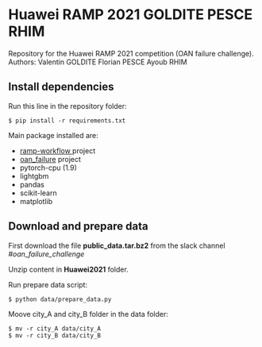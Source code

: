 # Huawei RAMP 2021 GOLDITE PESCE RHIM
Repository for the Huawei RAMP 2021 competition (OAN failure challenge).
Authors: Valentin GOLDITE Florian PESCE Ayoub RHIM
## Install dependencies
Run this line in the repository folder:
```
$ pip install -r requirements.txt
```
Main package installed are:
- [ramp-workflow ](https://github.com/ramp-kits/oan_failure) project
- [oan_failure](https://github.com/ramp-kits/oan_failure) project
- pytorch-cpu (1.9)
- lightgbm
- pandas
- scikit-learn
- matplotlib

## Download and prepare data
First download the file **public_data.tar.bz2** from the slack channel *#oan_failure_challenge*

Unzip content in **Huawei2021** folder.

Run prepare data script:
```
$ python data/prepare_data.py
```
Moove city_A and city_B folder in the data folder:
```
$ mv -r city_A data/city_A
$ mv -r city_B data/city_B
```